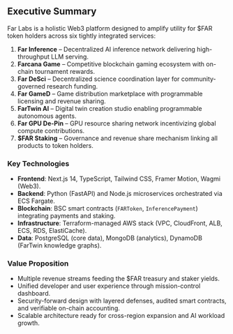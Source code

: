 ## Executive Summary

Far Labs is a holistic Web3 platform designed to amplify utility for $FAR token holders across six tightly integrated services:

1. **Far Inference** – Decentralized AI inference network delivering high-throughput LLM serving.
2. **Farcana Game** – Competitive blockchain gaming ecosystem with on-chain tournament rewards.
3. **Far DeSci** – Decentralized science coordination layer for community-governed research funding.
4. **Far GameD** – Game distribution marketplace with programmable licensing and revenue sharing.
5. **FarTwin AI** – Digital twin creation studio enabling programmable autonomous agents.
6. **Far GPU De-Pin** – GPU resource sharing network incentivizing global compute contributions.
7. **$FAR Staking** – Governance and revenue share mechanism linking all products to token holders.

### Key Technologies
- **Frontend**: Next.js 14, TypeScript, Tailwind CSS, Framer Motion, Wagmi (Web3).
- **Backend**: Python (FastAPI) and Node.js microservices orchestrated via ECS Fargate.
- **Blockchain**: BSC smart contracts (`FARToken`, `InferencePayment`) integrating payments and staking.
- **Infrastructure**: Terraform-managed AWS stack (VPC, CloudFront, ALB, ECS, RDS, ElastiCache).
- **Data**: PostgreSQL (core data), MongoDB (analytics), DynamoDB (FarTwin knowledge graphs).

### Value Proposition
- Multiple revenue streams feeding the $FAR treasury and staker yields.
- Unified developer and user experience through mission-control dashboard.
- Security-forward design with layered defenses, audited smart contracts, and verifiable on-chain accounting.
- Scalable architecture ready for cross-region expansion and AI workload growth.
